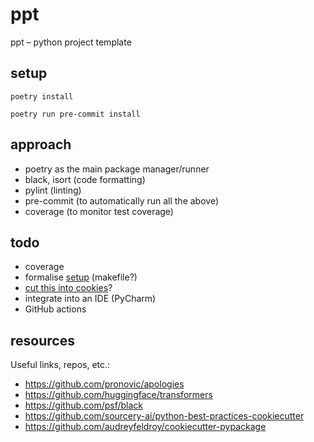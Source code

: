# ppt

ppt – python project template

## setup

`poetry install`

`poetry run pre-commit install`

## approach

- poetry as the main package manager/runner
- black, isort (code formatting)
- pylint (linting)
- pre-commit (to automatically run all the above)
- coverage (to monitor test coverage)

## todo

- coverage
- formalise [setup](#setup) (makefile?)
- [cut this into cookies](https://github.com/cookiecutter/cookiecutter)?
- integrate into an IDE (PyCharm)
- GitHub actions

## resources

Useful links, repos, etc.:

- https://github.com/pronovic/apologies
- https://github.com/huggingface/transformers
- https://github.com/psf/black
- https://github.com/sourcery-ai/python-best-practices-cookiecutter
- https://github.com/audreyfeldroy/cookiecutter-pypackage
